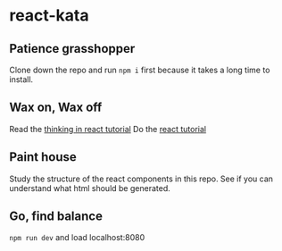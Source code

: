 # react-kata


## Patience grasshopper

Clone down the repo and run ```npm i``` first because it takes a long time to install.

## Wax on, Wax off
Read the [thinking in react tutorial](https://facebook.github.io/react/docs/thinking-in-react.html)
Do the [react tutorial](https://facebook.github.io/react/docs/tutorial.html)

## Paint house

Study the structure of the react components in this repo. See if you can understand what html should be generated.

## Go, find balance

```npm run dev``` and load localhost:8080

